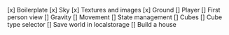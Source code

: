 [x] Boilerplate
[x] Sky
[x] Textures and images
[x] Ground
[] Player
[] First person view
[] Gravity
[] Movement
[] State management
[] Cubes
[] Cube type selector
[] Save world in localstorage
[] Build a house